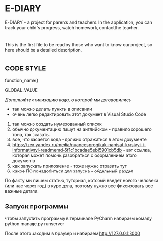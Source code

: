 # E-DIARY
E-DIARY - a project for parents and teachers. In the application, you can track your child's progress, watch homework, contactthe teacher.
#
This is the first file to be read by those who want to know our project, so here should be a detailed description.
#
## CODE STYLE
function_name()

GLOBAL_VALUE

*Дополняйте стилизацию кода, о которой мы договорились*

* так можно делать пункты в описании
* очень легко редактировать этот документ в Visual Studio Code
1. так можно создать нумерованный список
2. обычно документацию пишут на английском - правило хорошего тона, так сказать.
3. все, что касается кода - должно отражаться в этом документе
4. https://zen.yandex.ru/media/nuancesprog/kak-napisat-krasivyi-i-informativnyi-readmemd-5f1c1bcadae5eb15901cb5db - вот ссылка, которая может помочь разобраться с оформлением этого документа
5. как запускать приложение - тоже нужно отразить тут
6. какое ПО понадобиться для запуска - обдельный раздел

По факту мы пишем статью, туториал, который введет нового человека (или нас через год) в курс дела, поэтому нужно все фиксировать все важные детали.

## Запуск программы
чтобы запустить программу в терминале PyCharm набираем комаду python manage.py runserver

После этого заходим в браузер и набираем http://127.0.0.1:8000